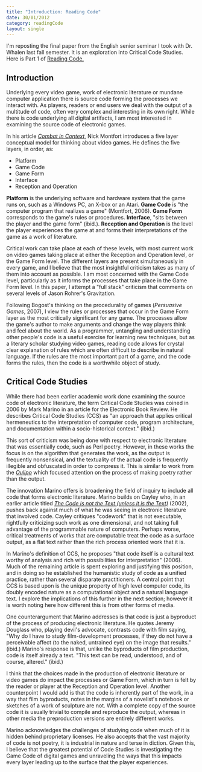 ```yaml
---
title: "Introduction: Reading Code"
date: 30/01/2012
category: readingCode
layout: single
---
```


I'm reposting the final paper from the English senior seminar I took with Dr. Whalen last fall semester.
It is an exploration into Critical Code Studies.
Here is Part 1 of [Reading Code.](/readingcode)

## Introduction

Underlying every video game, work of electronic literature or mundane computer application there is source code forming the processes we interact with.
As players, readers or end users we deal with the output of a multitude of code, often very complex and interesting in its own right.
While there is code underlying all digital artifacts, I am most interested in examining the source code of electronic games.

In his article [_Combat in Context_](http://gamestudies.org/0601/articles/montfort), Nick Montfort introduces a five layer conceptual model for thinking about video games.
He defines the five layers, in order, as:

- Platform
- Game Code
- Game Form
- Interface
- Reception and Operation

**Platform** is the underlying software and hardware system that the game runs on, such as a Windows PC, an X-box or an Atari.
**Game Code** is "the computer program that realizes a game" (Montfort, 2006).
**Game Form** corresponds to the game's rules or procedures.
**Interface**, "sits between the player and the game form" (ibid.).
**Reception and Operation** is the level the player experiences the game at and forms their interpretations of the game as a work of literature.

Critical work can take place at each of these levels, with most current work on video games taking place at either the Reception and Operation level, or the Game Form level.
The different layers are present simultaneously in every game, and I believe that the most insightful criticism takes as many of them into account as possible.
I am most concerned with the Game Code level, particularly as it informs the processes that take place in the Game Form level.
In this paper, I attempt a "full stack" criticism that comments on several levels of Jason Rohrer's Gravitation.

Following Bogost's thinking on the procedurality of games (_Persuasive Games_, 2007), I view the rules or processes that occur in the Game Form layer as the most critically significant for any game.
The processes allow the game's author to make arguments and change the way players think and feel about the world.
As a programmer, untangling and understanding other people's code is a useful exercise for learning new techniques, but as a literary scholar studying video games, reading code allows for crystal clear explanation of rules which are often difficult to describe in natural language.
If the rules are the most important part of a game, and the code forms the rules, then the code is a worthwhile object of study.

## Critical Code Studies

While there had been earlier academic work done examining the source code of electronic literature, the term Critical Code Studies was coined in 2006 by Mark Marino in an article for the Electronic Book Review.
He describes Critical Code Studies (CCS) as "an approach that applies critical hermeneutics to the interpretation of computer code, program architecture, and documentation within a socio-historical context." (ibid.)

This sort of criticism was being done with respect to electronic literature that was essentially code, such as Perl poetry.
However, in these works the focus is on the algorithm that generates the work, as the output is frequently nonsensical, and the textuality of the actual code is frequently illegible and obfuscated in order to compress it.
This is similar to work from the [_Oulipo_](http://en.wikipedia.org/wiki/Oulipo) which focused attention on the process of making poetry rather than the output.

The innovation Marino offers is broadening the field of inquiry to include all code that forms electronic literature.
Marino builds on Cayley who, in an earlier article titled [_The Code is not the Text (unless it is the Text)_](http://www.electronicbookreview.com/thread/electropoetics/literal) (2002), pushes back against much of what he was seeing in electronic literature that involved code.
Cayley critiques "codework" that is not executable, rightfully criticizing such work as one dimensional, and not taking full advantage of the programmable nature of computers.
Perhaps worse, critical treatments of works that are computable treat the code as a surface output, as a flat text rather than the rich process oriented work that it is.

In Marino's definition of CCS, he proposes "that code itself is a cultural text worthy of analysis and rich with possibilities for interpretation" (2006).
Much of the remaining article is spent exploring and justifying this position, and in doing so he established the humanistic study of code as a unified practice, rather than several disparate practitioners.
A central point that CCS is based upon is the unique property of high level computer code, its doubly encoded nature as a computational object and a natural language text. I explore the implications of this further in the next section; however it is worth noting here how different this is from other forms of media.

One counterargument that Marino addresses is that code is just a byproduct of the process of producing electronic literature.
He quotes Jeremy Douglass who, playing devil's advocate, contrasts code with film saying, "Why do I have to study film-development processes, if they do not have a perceivable affect (to the naked, untrained eye) on the image that results." (ibid.)
Marino's response is that, unlike the byproducts of film production, code is itself already a text.
"This text can be read, understood, and of course, altered." (ibid.)

I think that the choices made in the production of electronic literature or video games do impact the processes or Game Form, which in turn is felt by the reader or player at the Reception and Operation level.
Another counterpoint I would add is that the code is inherently part of the work, in a way that film byproducts, notes in the margins of a novelist's notebook or sketches of a work of sculpture are not.
With a complete copy of the source code it is usually trivial to compile and reproduce the output, whereas in other media the preproduction versions are entirely different works.

Marino acknowledges the challenges of studying code when much of it is hidden behind proprietary licenses.
He also accepts that the vast majority of code is not poetry, it is industrial in nature and terse in diction.
Given this, I believe that the greatest potential of Code Studies is investigating the Game Code of digital games and unraveling the ways that this impacts every layer leading up to the surface that the player experiences.
